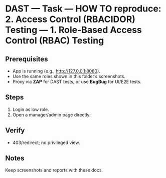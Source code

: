 ﻿# DAST — Task — HOW TO reproduce: 2. Access Control (RBACIDOR) Testing — 1. Role-Based Access Control (RBAC) Testing

## Prerequisites

- App is running (e.g., http://127.0.0.1:8080).
- Use the same roles shown in this folder’s screenshots.
- Proxy via **ZAP** for DAST tests, or use **BugBug** for UI/E2E tests.

## Steps

1. Login as low role.
2. Open a manager/admin page directly.

## Verify

- 403/redirect; no privileged view.

## Notes

Keep screenshots and reports with these docs.


